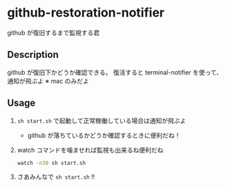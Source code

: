 # github-restoration-notifier

github が復旧するまで監視する君

## Description

github が復旧下かどうか確認できる。
復活すると terminal-notifier を使って、通知が飛ぶよ
 ※ mac のみだよ

## Usage

1. `sh start.sh` で起動して正常稼働している場合は通知が飛ぶよ
   - github が落ちているかどうか確認するときに便利だね！
2. watch コマンドを噛ませれば監視も出来るね便利だね

   ```sh
   watch -n30 sh start.sh
   ```

3. さあみんなで `sh start.sh` !!
